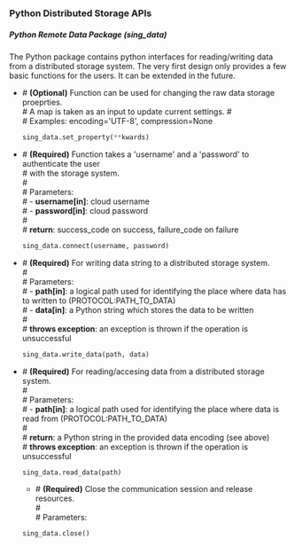 ### Python Distributed Storage APIs 

##### Python Remote Data Package (sing_data)
The Python package contains python interfaces for reading/writing data from a distributed storage system.
The very first design only provides a few basic functions for the users. It can be extended in the future.


- \# **(Optional)** Function can be used for changing the raw data storage proeprties.  
  \# A map is taken as an input to update current settings. 
  \#  
  \# Examples: encoding='UTF-8', compression=None  
  ```python
  sing_data.set_property(**kwards)
  ```
  
- \# **(Required)** Function takes a 'username' and a 'password' to authenticate the user  
  \# with the storage system.  
  \#  
  \# Parameters:  
  \# - **username[in]**: cloud username  
  \# - **password[in]**: cloud password  
  \#  
  \#  **return**: success_code on success, failure_code on failure  
  ```python
  sing_data.connect(username, password)
  ```
 
- \# **(Required)** For writing data string to a distributed storage system.  
  \#  
  \# Parameters:  
  \# - **path[in]**: a logical path used for identifying the place where data has to written to (PROTOCOL:PATH_TO_DATA)  
  \# - **data[in]**: a Python string which stores the data to be written   
  \#    
  \#  **throws exception**: an exception is thrown if the operation is unsuccessful  
  ```python
  sing_data.write_data(path, data)
  ```
  
  
- \# **(Required)** For reading/accesing data from a distributed storage system.  
  \#  
  \# Parameters:  
  \# - **path[in]**: a logical path used for identifying the place where data is read from (PROTOCOL:PATH_TO_DATA)  
  \#   
  \#  **return**: a Python string in the provided data encoding (see above)  
  \#  **throws exception**: an exception is thrown if the operation is unsuccessful  
  ```python
  sing_data.read_data(path)
  ``` 
  
  - \# **(Required)** Close the communication session and release resources.  
  \#  
  \# Parameters:   
  ```python
  sing_data.close()
  ```
 

